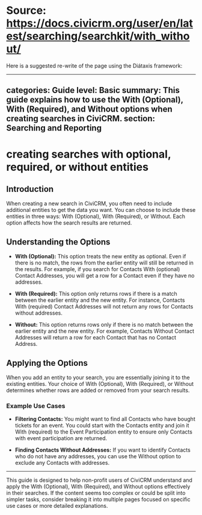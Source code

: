 # Source: https://docs.civicrm.org/user/en/latest/searching/searchkit/with_without/

Here is a suggested re-write of the page using the Diátaxis framework:

---
categories: Guide
level: Basic
summary: This guide explains how to use the With (Optional), With (Required), and Without options when creating searches in CiviCRM.
section: Searching and Reporting
---

# creating searches with optional, required, or without entities

## Introduction

When creating a new search in CiviCRM, you often need to include additional entities to get the data you want. You can choose to include these entities in three ways: With (Optional), With (Required), or Without. Each option affects how the search results are returned.

## Understanding the Options

- **With (Optional):** This option treats the new entity as optional. Even if there is no match, the rows from the earlier entity will still be returned in the results. For example, if you search for Contacts With (optional) Contact Addresses, you will get a row for a Contact even if they have no addresses.

- **With (Required):** This option only returns rows if there is a match between the earlier entity and the new entity. For instance, Contacts With (required) Contact Addresses will not return any rows for Contacts without addresses.

- **Without:** This option returns rows only if there is no match between the earlier entity and the new entity. For example, Contacts Without Contact Addresses will return a row for each Contact that has no Contact Address.

## Applying the Options

When you add an entity to your search, you are essentially joining it to the existing entities. Your choice of With (Optional), With (Required), or Without determines whether rows are added or removed from your search results.

### Example Use Cases

- **Filtering Contacts:** You might want to find all Contacts who have bought tickets for an event. You could start with the Contacts entity and join it With (required) to the Event Participation entity to ensure only Contacts with event participation are returned.

- **Finding Contacts Without Addresses:** If you want to identify Contacts who do not have any addresses, you can use the Without option to exclude any Contacts with addresses.

---

This guide is designed to help non-profit users of CiviCRM understand and apply the With (Optional), With (Required), and Without options effectively in their searches. If the content seems too complex or could be split into simpler tasks, consider breaking it into multiple pages focused on specific use cases or more detailed explanations.
